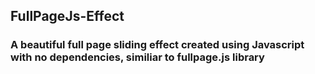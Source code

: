 ## FullPageJs-Effect
### A beautiful full page sliding effect created using Javascript with no dependencies, similiar to fullpage.js library
